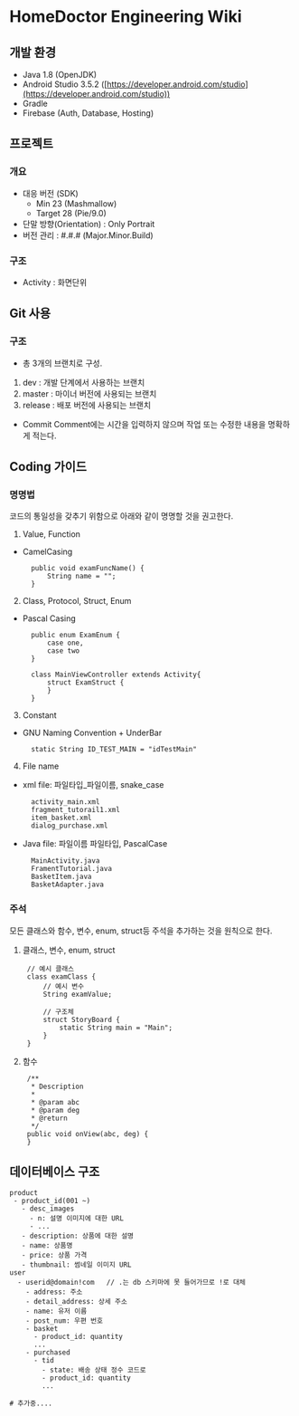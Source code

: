 # HomeDoctor Engineering Wiki

## 개발 환경

- Java 1.8 (OpenJDK)
- Android Studio 3.5.2 ([https://developer.android.com/studio](https://developer.android.com/studio))
- Gradle
- Firebase (Auth, Database, Hosting)

## 프로젝트

### 개요

- 대응 버전 (SDK)
    - Min 23 (Mashmallow)
    - Target 28 (Pie/9.0)
- 단말 방향(Orientation) : Only Portrait
- 버전 관리 : #.#.# (Major.Minor.Build)

### 구조

- Activity : 화면단위

## Git 사용

### 구조

- 총 3개의 브랜치로 구성.
1. dev : 개발 단계에서 사용하는 브랜치
2. master : 마이너 버전에 사용되는 브랜치
3. release : 배포 버전에 사용되는 브랜치
- Commit Comment에는 시간을 입력하지 않으며 작업 또는 수정한 내용을 명확하게 적는다.

## Coding 가이드

### 명명법

코드의 통일성을 갖추기 위함으로 아래와 같이 명명할 것을 권고한다.

1. Value, Function
- CamelCasing

        public void examFuncName() {
            String name = "";
        }

2. Class, Protocol, Struct, Enum

- Pascal Casing

        public enum ExamEnum {
            case one,
            case two
        }

        class MainViewController extends Activity{
            struct ExamStruct {
            }
        }

3. Constant

- GNU Naming Convention + UnderBar

        static String ID_TEST_MAIN = "idTestMain"

4. File name

- xml file: 파일타입_파일이름, snake_case

        activity_main.xml
        fragment_tutorail1.xml
        item_basket.xml
        dialog_purchase.xml

- Java file: 파일이름 파일타입, PascalCase

        MainActivity.java
        FramentTutorial.java
        BasketItem.java
        BasketAdapter.java

### 주석

모든 클래스와 함수, 변수, enum, struct등 주석을 추가하는 것을 원칙으로 한다.

1. 클래스, 변수, enum, struct

        // 예시 클래스
        class examClass {
            // 예시 변수
            String examValue;
        
            // 구조체
            struct StoryBoard {
                static String main = "Main";
            }
        }

2. 함수

        /**
         * Description
         *
         * @param abc
         * @param deg
         * @return
         */
        public void onView(abc, deg) {
        }

## 데이터베이스 구조
```
product
 - product_id(001 ~)
   - desc_images
     - n: 설명 이미지에 대한 URL
     - ...
   - description: 상품에 대한 설명
   - name: 상품명
   - price: 상품 가격
   - thumbnail: 썸네일 이미지 URL
user
  - userid@domain!com   // .는 db 스키마에 못 들어가므로 !로 대체
    - address: 주소
    - detail_address: 상세 주소
    - name: 유저 이름
    - post_num: 우편 번호
    - basket
      - product_id: quantity
      ...
    - purchased
      - tid
        - state: 배송 상태 정수 코드로
        - product_id: quantity
        ...

# 추가중....